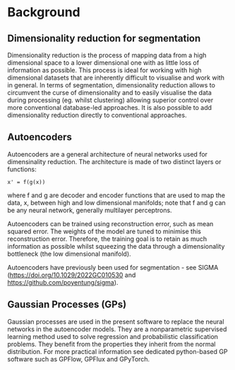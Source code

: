 # Background

## Dimensionality reduction for segmentation

Dimensionality reduction is the process of mapping data from a high dimensional space to a lower dimensional one with as little loss of information as possible. This process is ideal for working with high dimensional datasets that are inherently difficult to visualise and work with in general. In terms of segmentation, dimensionality reduction allows to circumvent the curse of dimensionality and to easily visualise the data during processing (eg. whilst clustering) allowing superior control over more conventional database-led approaches. It is also possible to add dimensionality reduction directly to conventional approaches.

## Autoencoders

Autoencoders are a general architecture of neural networks used for dimensinality reduction. The architecture is made of two distinct layers or functions:

	x' = f(g(x))

where f and g are decoder and encoder functions that are used to map the data, x, between high and low dimensional manifolds; note that f and g can be any neural network, generally multilayer perceptrons.

Autoencoders can be trained using reconstruction error, such as mean squared error. The weights of the model are tuned to minimise this reconstruction error. Therefore, the training goal is to retain as much information as possible whilst squeezing the data through a dimensionality bottleneck (the low dimensional manifold).

Autoencoders have previously been used for segmentation - see SIGMA (https://doi.org/10.1029/2022GC010530 and https://github.com/poyentung/sigma).

## Gaussian Processes (GPs)

Gaussian processes are used in the present software to replace the neural networks in the autoencoder models. They are a nonparametric supervised learning method used to solve regression and probabilistic classification problems. They benefit from the properties they inherit from the normal distribution. For more practical information see dedicated python-based GP software such as GPFlow, GPFlux and GPyTorch.

